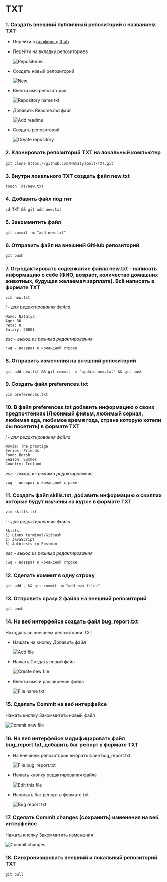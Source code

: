 # TXT
### 1. Создать внешний публичный репозиторий c названием TXT
- Перейти в [профиль github](https://github.com/NatalyaGolt, "NatalyaGolt github profile")
  
- Перейти на вкладку репозиториев
  
  <img src="https://s423vla.storage.yandex.net/rdisk/c8d8a490b7852a3bb59b898aa02a9e8daba6ae4009fcbf913cd729d95b671a39/6278e991/n0TScqWseOyzBp-7ZA_dB2n_IK8veAokzB1anpQ3lDdz3FSh5bP7l4ALRt6OkEGDw4KXrDxBygXQrFT9E8NOgQ==?uid=40883143&filename=Repositories.png&disposition=inline&hash=&limit=0&content_type=image%2Fpng&owner_uid=40883143&fsize=768&hid=b97d3d461c479938ff91b6a1552f236f&media_type=image&tknv=v2&etag=740d48d50cec357e4154d8f2d5b916e4&rtoken=3tOwzhx77wkv&force_default=yes&ycrid=na-ab780c361c53d7adbeec9407f9d58a73-downloader16f&ts=5de9179f0c640&s=1658e2ced26ab5ebae0f32c7c4ff4005e00e3bbdfa7dfeb4a048b41dee01789a&pb=U2FsdGVkX18lxAD6jTIoiNdj0EWxPmdFtrEB16MNle1Bvuzx2MnWS6-tZiwQB4gQfPY4Ol2fXgZGZEx6vMScM47M30mbEaaf6GGQHpMOlow" alt="Repositories" align=center>
  
- Создать новый репозиторий
  
  <img src="https://s830sas.storage.yandex.net/rdisk/37dc21c7ab39863bd0ee93fafb3315dcf7cb32aee4b90c7f0c3f3486ed4208ef/6278e9d3/n0TScqWseOyzBp-7ZA_dB51dqgMnJDv1Ide0leg49PAiYOesVCS87xj9sDMba3EzUp2G5kMq6yMLVclQejMdtA==?uid=40883143&filename=New.png&disposition=inline&hash=&limit=0&content_type=image%2Fpng&owner_uid=40883143&fsize=1048&hid=b71f21d4490560f726a39ac65d6570dc&media_type=image&tknv=v2&etag=17e05d322158184803baacf6a195cf56&rtoken=ll722jmOCPvX&force_default=yes&ycrid=na-a70aa1fe59686f99f1ba03ffb763f133-downloader16f&ts=5de917ddfdac0&s=62784f0a7638aeb3ab14e796dd771dfa213b26e718c92a6ec7104bcdd0463aaf&pb=U2FsdGVkX18ylrjIVqiT8In28AuKUc5MwPpfoSPi4RGTFeW5YyVFF7vSCUPcJx82biRraVAvQ0EdGcdk4Vr459Ld3E7bD-9SVxfrGoDz9_8" alt="New" align=center>
  
- Ввести имя репозитория
  
  <img src="https://s439vla.storage.yandex.net/rdisk/9021df153d31d231af02a208677b2a7151d3368a8d39b5b920b3bde61ba0d921/6279061c/n0TScqWseOyzBp-7ZA_dB1Bq4IWxH0LLzpcwukCYJMF1s5qjp55EsKHFL827y_jzNvhoYbzKjHCg49jvfmX-cQ==?uid=40883143&filename=Repository%20name%20TXT.png&disposition=inline&hash=&limit=0&content_type=image%2Fpng&owner_uid=40883143&fsize=3058&hid=1771efa2070e5583d393ca5b73714432&media_type=image&tknv=v2&etag=0ca14cfce8eb174d61d88601285b1477&rtoken=VwKsfwpP4lA6&force_default=yes&ycrid=na-56cb40fa4b79188521bdaa60bb2a01fa-downloader24f&ts=5de932d78bf00&s=7a00e90f4d246c17b4e2a5da66477758b03a4d76bdc9b84d1b6d63cd8432c37a&pb=U2FsdGVkX1-aOaghMqHoGPTncbuFfRp0gwnJjH_bvLbQddY_R_BN6SaJO5Of8VuKuYaIwELqbwPeYK6kUrmNWs7z7yMS2oTLERGWGNGK_nE" alt="Repository name txt" align=center>
  
- Добавить Readme.md файл
  
  <img src="https://s832sas.storage.yandex.net/rdisk/d9369843c0e9bf27197c14fb84e8165ad0a441390d873218eda9d72e83925af4/6278ea16/n0TScqWseOyzBp-7ZA_dByitLRjkimMvlYzS1EVzl-0jGzX3iLaAPxqBR41oXhKaeS5UMelto6xWEdv19rUmxw==?uid=40883143&filename=Add%20readme.png&disposition=inline&hash=&limit=0&content_type=image%2Fpng&owner_uid=40883143&fsize=3566&hid=b678410517fe7c1e751d40e0ca8b00e0&media_type=image&tknv=v2&etag=77fcc77d8ee8b77f33d524b5fee9ebc9&rtoken=W5bLzyMch013&force_default=yes&ycrid=na-e20e29d6b7a0e412e685175d822f1024-downloader16f&ts=5de9181de3180&s=49c09eee5d35e196496240dc95a254fefa57460a3dc63de0ab9d3a360c085256&pb=U2FsdGVkX19ZLIFH-eybjn9BrFzh-jr_xaNbsez23CIYeBqrA0ej6SJJbJTepOByJoZMOgI23QQA-RCKb69g7TCcrB-CV0Jr2oJjD8i3kYk" alt="Add readme" align=center>
- Создать репозиторий
  
    <img src="https://s447vla.storage.yandex.net/rdisk/006c170e98e7e465aa44b87e1ee9cb13e2203a9175276033a17b84f4920cc52b/6278ea33/n0TScqWseOyzBp-7ZA_dB6Qozo0fg53U2Sko1LD8UKaFOk6jcV712MFv7qyiULjU7fQzFIF_OrHWd2xHyl4mdA==?uid=40883143&filename=Create%20repository.png&disposition=inline&hash=&limit=0&content_type=image%2Fpng&owner_uid=40883143&fsize=1623&hid=4417740942504c0d470b9f2a2709b218&media_type=image&tknv=v2&etag=9d15d9fc6340bbfdf497ce8bf612f053&rtoken=vuedeueZIvqs&force_default=yes&ycrid=na-cf142cbe0f4fb02be70707f83928f449-downloader16e&ts=5de918398b2c0&s=3aa8bf67f9f70318866513a093ed530eb3040334143672fa9df25359e4a9e96c&pb=U2FsdGVkX18lzWNoCz5fJqeap1olae2aGT415yaOkyuaRJoukBnAbQoFolm6P_kgXY2hYc-C1wIBOsOJJFL3jBRVvYVUTC6_KPKfl1KKXik" alt="Create repository" align=center>
### 2. Клонировать репозиторий TXT на локальный компьютер
    git clone https://github.com/NatalyaGolt/TXT.git
### 3. Внутри локального TXT создать файл new.txt
    touch TXT/new.txt
### 4. Добавить файл под гит
    cd TXT && git add new.txt
### 5. Закоммитить файл
    git commit -m "add new.txt"
### 6. Отправить файл на внешний GitHub репозиторий
    git push
### 7. Отредактировать содержание файла new.txt - написать информацию о себе (ФИО, возраст, количество домашних животных, будущая желаемая зарплата). Всё написать в формате TXT
    vim new.txt

_i - для редактирования файла_

    Name: Natalya
    Age: 30
    Pets: 0
    Salary: 2000$

_esc - выход из режима редактирования_

    :wq - возврат к командной строке
### 8. Отправить изменения на внешний репозиторий
    git add new.txt && git commit -m "update new.txt" && git push
### 9. Создать файл preferences.txt
    vim preferences.txt
### 10. В файл preferences.txt добавить информацию о своих предпочтениях (Любимый фильм, любимый сериал, любимая еда, любимое время года, страна которую хотели бы посетить) в формате TXT

_i - для редактирования файла_

    Movie: The prestige
    Series: Friends
    Food: Borsh
    Season: Summer
    Country: Iceland

_esc - выход из режима редактирования_

    :wq - возврат к командной строке
### 11. Создать файл skills.txt, добавить информацию о скиллах которые будут изучены на курсе в формате TXT
    vim skills.txt

_i - для редактирования файла_

    Skills:
    1) Linux terminal/Gitbash
    2) JavaScript
    3) Autotests in Postman

_esc - выход из режима редактирования_

    :wq - возврат к командной строке
### 12. Сделать коммит в одну строку
    git add . && git commit -m "add two files"
### 13. Отправить сразу 2 файла на внешний репозиторий
    git push
### 14. На веб интерфейсе создать файл bug_report.txt
Находясь во внешнем репозитории TXT
- Нажать на кнопку Добавить файл
  
  <img src="https://s76vla.storage.yandex.net/rdisk/69186f9f9a0d5ef9474d4f81cc8e794961ed59c67fc69deeeea86f5525e82696/6278ea4f/n0TScqWseOyzBp-7ZA_dB2T88BfEwhNLGyH0oixVKMCNTkujOYDKiee_aeBBc14bGm3OP7Ix9C65fSeKm2BQwg==?uid=40883143&filename=Add%20file.png&disposition=inline&hash=&limit=0&content_type=image%2Fpng&owner_uid=40883143&fsize=1132&hid=56b39eb7af987256dcd0384313930216&media_type=image&tknv=v2&etag=31392e28226b7b87d1d268fcce65b889&rtoken=0QIrR4ga9Qo5&force_default=yes&ycrid=na-4e93e8d63f85076a77e3510617414134-downloader16e&ts=5de918543f1c0&s=d2323c6f4f4cd1886082032f2cbcf83d26f2a90ca67d81ed79884fc75ca48d82&pb=U2FsdGVkX19RlfX5k2YIcZxubO-19IytK27WEPwPg2N-24z--GK-RE0obeQA1timTP3H4XxBkYUVgqAIqgQTT5GKUlXpAB3UGT0Vo57FvnU" alt="Add file" align=center>
- Нажать Создать новый файл
  
  <img src="https://s355vla.storage.yandex.net/rdisk/bcc4c33d724cc0bfd4e48b5ac224af853bd0429c8b4affaaa38a0ee064eec0b4/6278ea67/n0TScqWseOyzBp-7ZA_dB3s2EC-k321eWbolHbf2D9KyPGSSyOd54kNmqwhxiy9n0ggAn1ZB6fMNzOlCbPJ6IQ==?uid=40883143&filename=Create%20new%20file.png&disposition=inline&hash=&limit=0&content_type=image%2Fpng&owner_uid=40883143&fsize=674&hid=33a3b41d7d48b41a1c978a6455d462d1&media_type=image&tknv=v2&etag=909fa0f6475f8b043c062760c02d5752&rtoken=0KS0q3mQY5vj&force_default=yes&ycrid=na-a67e11509276c76186462f60120c1671-downloader16e&ts=5de9186b227c0&s=3a57f7ca6cfa8734a391efe25284c02a656baa347a162ce153688e24498ab6f0&pb=U2FsdGVkX1-aZimAlPcI_klo4xtRsjUud04x6gOHOnaOjBt5goL3-Zy6wmjXsr2S0H3LxOLfsgO9Vfpm6mMqMpHSE6tFSgVKASvg_YtBWAI" alt="Create new file" align=center>
- Ввести имя и расширение файла
  
  <img src="https://s597sas.storage.yandex.net/rdisk/b6627338cc7790a7443c1744ede04122b2738489e0ed5ce0e825b810cd059ca8/62790b2f/n0TScqWseOyzBp-7ZA_dBwtuk5eh87o15poi9x_f2GkxhgkpPMDe1JkxP3zLIf_2Cky4MWBXcye_tGm6idA5rA==?uid=40883143&filename=File%20name%20TXT.png&disposition=inline&hash=&limit=0&content_type=image%2Fpng&owner_uid=40883143&fsize=1834&hid=820d9630cac78a34a27603c4fab657fa&media_type=image&tknv=v2&etag=3c3a6e3d789e46cc77f094e638613477&rtoken=GAGkXlkksR8L&force_default=yes&ycrid=na-00f90f8907686fb1aaa39f0c84963fba-downloader11h&ts=5de937ae5e9c0&s=5e7b2959422e52ca068f8ffd5f20a1d328207b0805d3355ca711e975ce78fbd8&pb=U2FsdGVkX19i-DCADNysCHkUk1t1y0jI9amUDrczhWDLHUhmeHzbD_9adhRCY--QSmzlZ1APCW8jIjo2-7uYXiT6AEHV_Vq1mDO0zhyBKfw" alt="File name txt" align=center>
### 15. Сделать Commit на веб интерфейсе
Нажать кнопку Закоммитить новый файл

<img src="https://s656sas.storage.yandex.net/rdisk/48c5769c00518aed4cb274d608d05d52fe3a0e090ed72f14029114fb9bedfb65/6278ea9e/n0TScqWseOyzBp-7ZA_dB1wN614qSJv-gLWBm-8R4HngdvtrNHrJThIOjUZ_KCHOWOGN4TBUkzJxU7D39-x1Vg==?uid=40883143&filename=Commit%20new%20file.png&disposition=inline&hash=&limit=0&content_type=image%2Fpng&owner_uid=40883143&fsize=1432&hid=d9efb555aaee53a5dc8813d1009cf130&media_type=image&tknv=v2&etag=e5e60bd2984bdb33173ce555c12cb972&rtoken=fYXwxeAtB0R1&force_default=yes&ycrid=na-284dc25d5edfb0cbd6b25b7d09622360-downloader16e&ts=5de9189f96380&s=e1b6fea10a116699670f7e8fd59a8533f5d7b222824be0666083eef46b44d136&pb=U2FsdGVkX1-p7Mt8fbl2c7bBQi8K7uWkjgFwlKcy50_q6t8Gls29u0pwUixAYaC9BlkzCzOKVONw6Js6eM5CiOhWo49bi74hMpOsBtACe-g" alt="Commit new file" align=center>

### 16. На веб интерфейсе модифицировать файл bug_report.txt, добавить баг репорт в формате TXT
- На внешнем репозитории выбрать файл bug_report.txt 
  
  <img src="https://s768sas.storage.yandex.net/rdisk/05d8494d4ba5a99a1364f943f4a01b15a66ae487274b8d8d4e4de91abe357aab/62790c56/n0TScqWseOyzBp-7ZA_dB0oYSS_GbKGX_hvpV9BcUZ2U73X7Lie8uLp1wEpPVJ83nLGr3XkvlVagg3TVcbrafQ==?uid=40883143&filename=TXT%20File%20bug_report.png&disposition=inline&hash=&limit=0&content_type=image%2Fpng&owner_uid=40883143&fsize=810&hid=ab9bb31f20cebd261f68a51b2cbfba5a&media_type=image&tknv=v2&etag=b058d7bae16198bd95eee07c5777313a&rtoken=uPVC6A5rPZwi&force_default=yes&ycrid=na-51e598abdef9e58fb60e23cc4b1fbcf7-downloader14h&ts=5de938c7b4180&s=3f6395b0f6e2c13a6ab4af9fd708f1e22632022618a18e7e74e5ae8cf5914bf7&pb=U2FsdGVkX1_z50ddSl9HUDL5xdmfvhNioH48zBb-GsdmwN_KvJAblmjbWwl5B8u26_QigfRCyGYzhJnKJ3i2GJhOlRGvll3GgL3gMhydE84" alt="File bug_report.txt" align=center>

- Нажать кнопку редактирования файла

  <img src="https://s787sas.storage.yandex.net/rdisk/4f42f21173794c3fabe013fc93b51e820dee674f24ea88eb8e75f5613dfa709d/6278eacb/n0TScqWseOyzBp-7ZA_dBy-a1Llseg5KRXIusOpst4EkTeZmzL0yU01OGL2gPuOwGBke_r1B274NFdifsJux6A==?uid=40883143&filename=Edit%20this%20file.png&disposition=inline&hash=&limit=0&content_type=image%2Fpng&owner_uid=40883143&fsize=1182&hid=3f86403e237cbedba749a33d2a8b01c5&media_type=image&tknv=v2&etag=ba48ba0e2a475b152ed3bb7c10dd098e&rtoken=sLH3zo290hXR&force_default=yes&ycrid=na-f0b72f88728538b816c33fb0ca363093-downloader16e&ts=5de918ca808c0&s=e31b005e2a61ecf90faf09a9594c8146e51c3055386b3c3a46f02a5dcbee1267&pb=U2FsdGVkX18agH8CUuMFDOs6cxjXdt6c3U0ACAqwpasJbyi13Uy5GTu7inX1parFTDmihq7zyO3h1e0eLzuqj627kepiOWE-TehmMAgLfII" alt="Edit this file" align=center>

- Написать баг репорт в формате txt

    <img src="https://s200vla.storage.yandex.net/rdisk/ce05b935d7c27a9c44622e2c6d675616fae55856867ae1069ab9f42421ff304f/62790d4c/n0TScqWseOyzBp-7ZA_dBz9yoCQqF4PhcUBrNNJcm7kJUpRcWa3P0SQb680IxMP92wZlEFs1DVkhX5RyeWYiBg==?uid=40883143&filename=TXT%20Bug%20report%20xml.png&disposition=inline&hash=&limit=0&content_type=image%2Fpng&owner_uid=40883143&fsize=21568&hid=f23706f638a6323df788316119b1be1c&media_type=image&tknv=v2&etag=3d5987ed1edb9f1e4674e80373701fde&rtoken=43sMR6PWPbZv&force_default=yes&ycrid=na-3b33812fbb6bdc50efe6d7448d714415-downloader6e&ts=5de939b24eb00&s=f8bd6a1dee1e49de351822f3b3725555ff32d513192c95f6ccff002e8b1a0e05&pb=U2FsdGVkX1-4N92mB_BW6ZksM1MRcgGxU4HVUcmpFzv1hsuiLwElSDGcTzK4xU8GHJrEJmx-x3th8EtykGjQnKf7kVv5vbkjRhDc_rbnmIk" alt="Bug report txt" align=center>

### 17.  Сделать Commit changes (сохранить) изменения на веб интерфейсе
Нажать кнопку Закоммитить изменения

<img src="https://s824sas.storage.yandex.net/rdisk/28246abf5f2a29fe175319af8d2b24a2f52c2ae069866d264eb7574c350a58a3/6278eaef/n0TScqWseOyzBp-7ZA_dB78IrRbky813s4ru_jpmvovKUQ76Kodefl_RSaqpv5MYXbxOPC7O9R3BgoHF1quNrA==?uid=40883143&filename=Commit%20changes.png&disposition=inline&hash=&limit=0&content_type=image%2Fpng&owner_uid=40883143&fsize=1508&hid=64a075c6c27f33d998bcbb6ee50bf692&media_type=image&tknv=v2&etag=8ba21953cd6fe751cd1d6502457bac0d&rtoken=4EynNZAz80eD&force_default=yes&ycrid=na-afbccb3c6a8f79e6e01040ab6cbd0f80-downloader16e&ts=5de918ecd59c0&s=790177701ca6458e20a6b4538953a197947a40bed33ea013d42431639bf62723&pb=U2FsdGVkX19R6AgPJfpKMLfBbilgNnRUhDYLUyziZM198647yvbZr5TBhVCImV6TSR1nDJKcyFnah_NKacryuRZM-LAG-cm3gaxaatjtEoA" alt="Commit changes" align=center>

### 18. Синхронизировать внешний и локальный репозиторий TXT
    git pull

